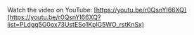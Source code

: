 Watch the video on YouTube: [https://youtu.be/r0QsnYI66XQ](https://youtu.be/r0QsnYI66XQ?list=PLdgq5G0ox73UstESo1KplG5WO_rstKnSx)
